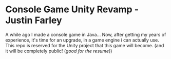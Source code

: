# Console Game Unity Revamp - Justin Farley
A while ago I made a console game in Java... Now, after getting my years of experience, it's time for an upgrade, in a game engine i can actually use. This repo is reserved for the Unity project that this game will become. (and it will be completely public! (_good for the resume_))
